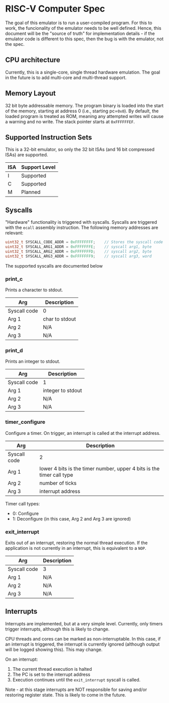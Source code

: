 # RISC-V Computer Spec
The goal of this emulator is to run a user-compiled program. For this to work,
the funcionality of the emulator needs to be well defined. Hence, this document
will be the "source of truth" for implementation details - if the emulator code
is different to this spec, then the bug is with the emulator, not the spec.

## CPU architecture
Currently, this is a single-core, single thread hardware emulation. The goal
in the future is to add multi-core and multi-thread support.

## Memory Layout
32 bit byte addressable memory. The program binary is loaded into the start
of the memory, starting at address 0 (i.e., starting pc=`0x0`). By default, the 
loaded program is treated as ROM, meaning any attempted writes will cause a 
warning and no write. The stack pointer starts at `0xFFFFFFEF`.

## Supported Instruction Sets
This is a 32-bit emulator, so only the 32 bit ISAs (and 16 bit compressed ISAs)
are supported.

| ISA | Support Level |
| --- | ------------- |
| I | Supported |
| C | Supported |
| M | Planned |


## Syscalls
"Hardware" functionality is triggered with syscalls. Syscalls are triggered
with the `ecall` assembly instruction. The following memory addresses are 
relevant:

```c++
uint32_t SYSCALL_CODE_ADDR = 0xFFFFFFFF;    // Stores the syscall code
uint32_t SYSCALL_ARG1_ADDR = 0xFFFFFFFE;    // syscall arg1, byte
uint32_t SYSCALL_ARG2_ADDR = 0xFFFFFFFD;    // syscall arg2, byte
uint32_t SYSCALL_ARG3_ADDR = 0xFFFFFFF9;    // syscall arg3, word
```

The supported syscalls are documented below

### print_c
Prints a character to stdout.

| Arg | Description |
| - | - |
| Syscall code | 0 |
| Arg 1 | char to stdout |
| Arg 2 | N/A |
| Arg 3 | N/A |

### print_d
Prints an integer to stdout.

| Arg | Description |
| - | - |
| Syscall code | 1 |
| Arg 1 | integer to stdout |
| Arg 2 | N/A |
| Arg 3 | N/A |

### timer_configure
Configure a timer. On trigger, an interrupt is called at the interrupt address.

| Arg | Description |
| - | - |
| Syscall code | 2 |
| Arg 1 | lower 4 bits is the timer number, upper 4 bits is the timer call type |
| Arg 2 | number of ticks |
| Arg 3 | interrupt address |

Timer call types:
- 0: Configure
- 1: Deconfigure (in this case, Arg 2 and Arg 3 are ignored)

### exit_interrupt
Exits out of an interrupt, restoring the normal thread execution. If the 
application is not currently in an interrupt, this is equivalent to a `NOP`.

| Arg | Description |
| - | - |
| Syscall code | 3 |
| Arg 1 | N/A |
| Arg 2 | N/A |
| Arg 3 | N/A |

## Interrupts
Interrupts are implemented, but at a very simple level. Currently, only timers
trigger interrupts, although this is likely to change.

CPU threads and cores can be marked as non-interruptable. In this case, if an
interrupt is triggered, the interrupt is currently ignored (although output
will be logged showing this). This may change.

On an interrupt:
1. The current thread execution is halted
2. The PC is set to the interrupt address
3. Execution continues until the `exit_interrupt` syscall is called.

Note - at this stage interrupts are NOT responsible for saving and/or restoring
register state. This is likely to come in the future.